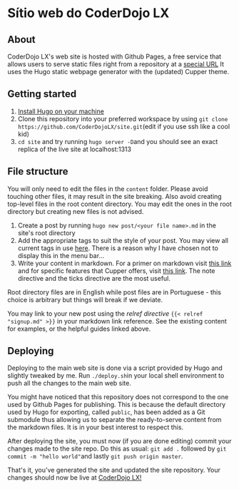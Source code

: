 # Sítio web do CoderDojo LX

## About

CoderDojo LX's web site is hosted with Github Pages, a free service that allows users to serve static files right from a repository at a [special URL](https://coderdojolx.github.io) It uses the Hugo static webpage generator with the (updated) Cupper theme.

## Getting started

1. [Install Hugo on your machine](https://gohugo.io/getting-started/quick-start/)
2. Clone this repository into your preferred workspace by using `git clone https://github.com/CoderDojoLX/site.git`(edit if you use ssh like a cool kid)
3. `cd site` and try running `hugo server -D`and you should see an exact replica of the live site at localhost:1313

## File structure

You will only need to edit the files in the `content` folder. Please avoid touching other files, it may result in the site breaking. Also avoid creating top-level files in the root content directory. You may edit the ones in the root directory but creating new files is not advised.

1. Create a post by running `hugo new post/<your file name>.md` in the site's root directory
2. Add the appropriate tags to suit the style of your post. You may view all current tags in use [here](https://coderdojolx.github.io/tags/). There is a reason why I have chosen not to display this in the menu bar...
3. Write your content in markdown. For a primer on markdown visit [this link](https://cupper-hugo-theme.netlify.app/cupper-typography/) and for specific features that Cupper offers, visit [this link](https://cupper-hugo-theme.netlify.app/cupper-shortcodes/). The note directive and the ticks directive are the most useful.

Root directory files are in English while post files are in Portuguese - this choice is arbitrary but things will break if we deviate.

You may link to your new post using the _relref directive_ `{{< relref "signup.md" >}}` in your markdown link reference. See the existing content for examples, or the helpful guides linked above.

## Deploying

Deploying to the main web site is done via a script provided by Hugo and slightly tweaked by me. Run `./deploy.sh`in your local shell environment to push all the changes to the main web site.

You might have noticed that this repository does not correspond to the one used by Github Pages for publishing. This is because the default directory used by Hugo for exporting, called `public`, has been added as a Git submodule thus allowing us to separate the ready-to-serve content from the markdown files. It is in your best interest to respect this.

After deploying the site, you must now (if you are done editing) commit your changes made to the site repo. Do this as usual: `git add .` followed by `git commit -m "hello world"`and lastly `git push origin master`.

That's it, you've generated the site and updated the site repository. Your changes should now be live at [CoderDojo LX!](https://coderdojolx.github.io)
